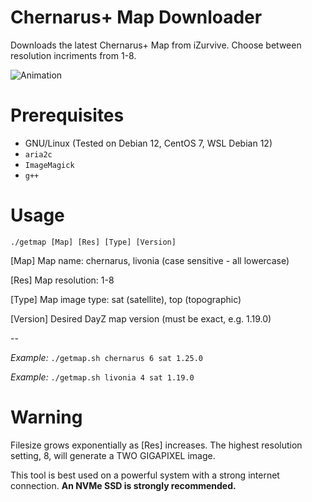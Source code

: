 # Chernarus+ Map Downloader
Downloads the latest Chernarus+ Map from iZurvive. Choose between resolution incriments from 1-8.

![Animation](https://user-images.githubusercontent.com/3127698/208580587-369eb715-0002-4da2-9047-1493bee4ebf7.gif)

# Prerequisites

- GNU/Linux (Tested on Debian 12, CentOS 7, WSL Debian 12)
- `aria2c`
- `ImageMagick`
- `g++`

# Usage

`./getmap [Map] [Res] [Type] [Version]`

[Map] Map name: chernarus, livonia (case sensitive - all lowercase)

[Res]  Map resolution: 1-8

[Type] Map image type: sat (satellite), top (topographic)

[Version] Desired DayZ map version (must be exact, e.g. 1.19.0)

--

_Example:_ `./getmap.sh chernarus 6 sat 1.25.0`

_Example:_ `./getmap.sh livonia 4 sat 1.19.0`

# Warning

Filesize grows exponentially as [Res] increases. The highest resolution setting, 8, will generate a TWO GIGAPIXEL image.

This tool is best used on a powerful system with a strong internet connection. **An NVMe SSD is strongly recommended.**

# 
